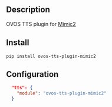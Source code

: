 ## Description

OVOS TTS plugin for [Mimic2](https://github.com/MycroftAI/mimic2)

## Install

`pip install ovos-tts-plugin-mimic2`

## Configuration

```json
  "tts": {
    "module": "ovos-tts-plugin-mimic2"
  }
 
```
